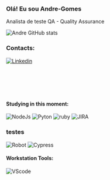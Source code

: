 ### Olá! Eu sou Andre-Gomes
Analista de teste QA - Quality Assurance

![Andre GitHub stats](https://github-readme-stats.vercel.app/api?username=GomesTAndre&show_icons=true&theme=radical)


### Contacts:
[![Linkedin](https://img.shields.io/badge/LinkedIn-0077B5?style=for-the-badge&logo=linkedin&logoColor=white)](https://www.linkedin.com/in/andr%C3%A9-gomes-b6ab125b/)


<div  align="center" style="margin-bottom:100px"
https://raw.githubusercontent.com/GomesTAndre/GomesTAndre/master/image/computer-illustration.png" min-width="400px" max-width="400px" width="400px" align="right" alt="Computador iuriCode">
</div>

 
#### Studying in this moment:


![NodeJs](https://img.shields.io/badge/Node.js-43853D?style=for-the-badge&logo=node.js&logoColor=white)
![Pyton](https://img.shields.io/badge/Python-14354C?style=for-the-badge&logo=python&logoColor=white)
![ruby](https://img.shields.io/badge/Ruby-CC342D?style=for-the-badge&logo=ruby&logoColor=white)
![JIRA](https://img.shields.io/badge/Jira-0052CC?style=for-the-badge&logo=Jira&logoColor=white)

### testes
   
![Robot](https://img.shields.io/badge/Robot%20Framework-000000?style=for-the-badge&logo=robot-framework&logoColor=white) 
![Cypress](https://img.shields.io/badge/cypress-239120?style=for-the-badge&logo=cypress) 

</div>
 
#### Workstation Tools:
 
![VScode](https://img.shields.io/badge/vscode-4285F4?style=for-the-badge&logo=vscode&logoColor=white) 
